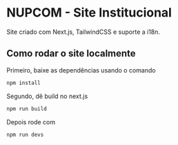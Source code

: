 # NUPCOM - Site Institucional

Site criado com Next.js, TailwindCSS e suporte a i18n.

## Como rodar o site localmente

Primeiro, baixe as dependências usando o comando

```bash
npm install
```

Segundo, dê build no next.js

```bash
npm run build
```

Depois rode com

```bash
npm run devs
```
